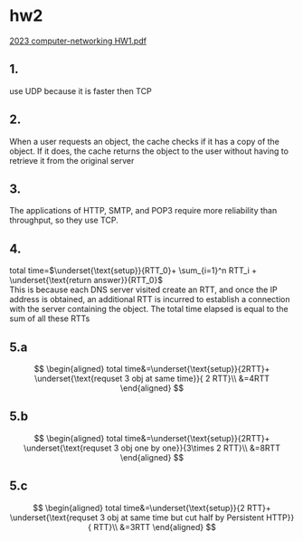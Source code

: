 # hw2

[2023 computer-networking HW1.pdf](../../assets/pdf/computer_networkingHW2.pdf)

## 1.
use UDP  because it is faster then TCP
## 2.
When a user requests an object, the cache checks if it has a copy of the object. If it does, the cache returns the object to the user without having to retrieve it from the original server
## 3.
The applications of HTTP, SMTP, and POP3 require more reliability than throughput, so they use TCP.
## 4.
total time=$\underset{\text{setup}}{RTT_0}+ \sum_{i=1}^n RTT_i + \underset{\text{return answer}}{RTT_0}$<br>
This is because each DNS server visited create an RTT, and once the IP address is obtained, an additional RTT is incurred to establish a connection with the server containing the object. The total time elapsed is equal to the sum of all these RTTs
## 5.a
$$
\begin{aligned}
total time&=\underset{\text{setup}}{2RTT}+ \underset{\text{requset 3 obj at same time}}{ 2 RTT}\\
&=4RTT
\end{aligned}
$$
## 5.b
$$
\begin{aligned}
total time&=\underset{\text{setup}}{2RTT}+ \underset{\text{requset 3 obj one by one}}{3\times 2 RTT}\\
&=8RTT
\end{aligned}
$$

## 5.c
$$
\begin{aligned}
total time&=\underset{\text{setup}}{2 RTT}+ \underset{\text{requset 3 obj at same time but cut half by Persistent HTTP}}{ RTT}\\
&=3RTT
\end{aligned}
$$
